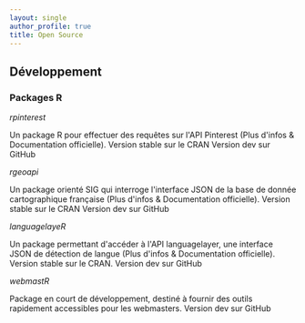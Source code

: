```yaml
---
layout: single
author_profile: true
title: Open Source
---
```


## Développement

### Packages R

_rpinterest_

Un package R pour effectuer des requêtes sur l'API Pinterest (Plus d'infos & Documentation officielle).
Version stable sur le CRAN
Version dev sur GitHub 

_rgeoapi_

Un package orienté SIG qui interroge l'interface JSON de la base de donnée cartographique française (Plus d'infos & Documentation officielle).
Version stable sur le CRAN
Version dev sur GitHub

_languagelayeR_

Un package permettant d'accéder à l'API languagelayer, une interface JSON de détection de langue (Plus d'infos & Documentation officielle).
Version stable sur le CRAN.
Version dev sur GitHub 

_webmastR_

Package en court de développement, destiné à fournir des outils rapidement accessibles pour les webmasters.
Version dev sur GitHub 
